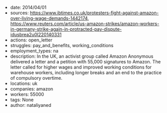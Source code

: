 - date: 2014/04/01
- sources: https://www.ibtimes.co.uk/protesters-fight-against-amazon-over-living-wage-demands-1442174, https://www.reuters.com/article/us-amazon-strikes/amazon-workers-in-germany-strike-again-in-protracted-pay-dispute-idusbrea2u0l220140331
- actions: open_letter
- struggles: pay_and_benefits, working_conditions
- employment_types: na
- description: In the UK, an activist group called Amazon Anonymous delivered a letter and a petition with 55,000 signatures to Amazon. The letter called for higher wages and improved working conditions for warehouse workers, including longer breaks and an end to the practice of compulsory overtime. 
- locations: uk
- companies: amazon
- workers: 55000
- tags: None
- author: nataliyaned
